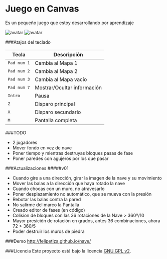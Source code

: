 Juego en Canvas
===============
Es un pequeño juego que estoy desarrollando por aprendizaje

![avatar](http://i.imgur.com/A4GHjSq.jpg)
![avatar](http://i.imgur.com/6rR7iCL.jpg)

###Atajos del teclado

| Tecla | Descripción |
|------|---------------|
| <kbd>Pad num 1</kbd> | Cambia al Mapa 1
| <kbd>Pad num 2</kbd> | Cambia al Mapa 2
| <kbd>Pad num 3</kbd> | Cambia al Mapa vacío
| <kbd>Pad num 7</kbd> | Mostrar/Ocultar información
| <kbd>Intro</kbd> | Pausa
| <kbd>Z</kbd> | Disparo principal
| <kbd>X</kbd> | Disparo secundario
| <kbd>M</kbd> | Pantalla completa

###TODO
- 2 jugadores
- Mover fondo en vez de nave
- Poner tiempo y mientras destruyas bloques pasas de fase
- Poner paredes con agujeros por los que pasar

###Actualizaciones
#####v01
- Cuando gire a una dirección, girar la imagen de la nave y su movimiento
- Mover las balas a la dirección que haya rotado la nave
- Cuando chocas con un muro, no atravesarlo
- Poner desplazamiento no automático, que se mueva con la presión
- Rebotar las balas contra la pared
- No salirme del marco la Pantalla
- Creado editor de fases (en código)
- Colision de bloques con las 36 rotaciones de la Nave > 360º/10
- Mayor presición de rotación en grados, antes 36 combinaciones, ahora 72 >	360/5
- Poder destruir los muros de piedra

###Demo
http://felipetiza.github.io/nave/

###Licencia
Este proyecto está bajo la licencia [GNU GPL v2](https://github.com/felipetiza/juego/blob/master/LICENSE).
